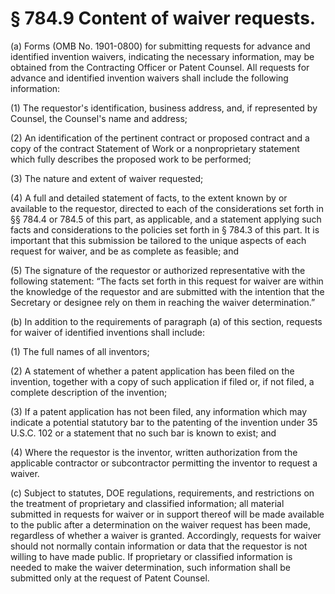 # § 784.9   Content of waiver requests.

(a) Forms (OMB No. 1901-0800) for submitting requests for advance and identified invention waivers, indicating the necessary information, may be obtained from the Contracting Officer or Patent Counsel. All requests for advance and identified invention waivers shall include the following information: 


(1) The requestor's identification, business address, and, if represented by Counsel, the Counsel's name and address; 


(2) An identification of the pertinent contract or proposed contract and a copy of the contract Statement of Work or a nonproprietary statement which fully describes the proposed work to be performed; 


(3) The nature and extent of waiver requested; 


(4) A full and detailed statement of facts, to the extent known by or available to the requestor, directed to each of the considerations set forth in §§ 784.4 or 784.5 of this part, as applicable, and a statement applying such facts and considerations to the policies set forth in § 784.3 of this part. It is important that this submission be tailored to the unique aspects of each request for waiver, and be as complete as feasible; and 


(5) The signature of the requestor or authorized representative with the following statement: “The facts set forth in this request for waiver are within the knowledge of the requestor and are submitted with the intention that the Secretary or designee rely on them in reaching the waiver determination.” 


(b) In addition to the requirements of paragraph (a) of this section, requests for waiver of identified inventions shall include: 


(1) The full names of all inventors; 


(2) A statement of whether a patent application has been filed on the invention, together with a copy of such application if filed or, if not filed, a complete description of the invention; 


(3) If a patent application has not been filed, any information which may indicate a potential statutory bar to the patenting of the invention under 35 U.S.C. 102 or a statement that no such bar is known to exist; and 


(4) Where the requestor is the inventor, written authorization from the applicable contractor or subcontractor permitting the inventor to request a waiver. 


(c) Subject to statutes, DOE regulations, requirements, and restrictions on the treatment of proprietary and classified information; all material submitted in requests for waiver or in support thereof will be made available to the public after a determination on the waiver request has been made, regardless of whether a waiver is granted. Accordingly, requests for waiver should not normally contain information or data that the requestor is not willing to have made public. If proprietary or classified information is needed to make the waiver determination, such information shall be submitted only at the request of Patent Counsel. 




